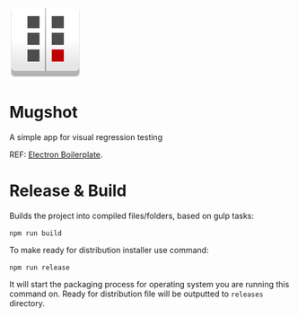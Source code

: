 ![image](./app/images/128x128.png)

Mugshot
==============
A simple app for visual regression testing

REF: [Electron Boilerplate](https://github.com/szwacz/electron-boilerplate).  

# Release & Build

Builds the project into compiled files/folders, based on gulp tasks:
```
npm run build
```

To make ready for distribution installer use command:
```
npm run release
```
It will start the packaging process for operating system you are running this command on. Ready for distribution file will be outputted to `releases` directory.
